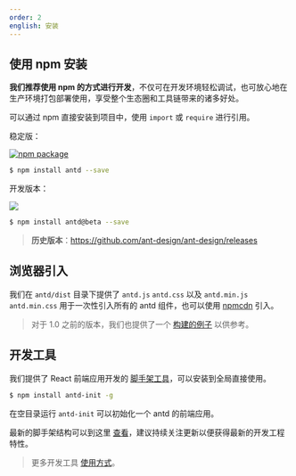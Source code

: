 ```yaml
---
order: 2
english: 安装
---
```


## 使用 npm 安装

**我们推荐使用 npm 的方式进行开发**，不仅可在开发环境轻松调试，也可放心地在生产环境打包部署使用，享受整个生态圈和工具链带来的诸多好处。

可以通过 npm 直接安装到项目中，使用 `import` 或 `require` 进行引用。

稳定版：

[![npm package](http://img.shields.io/npm/v/antd.svg?style=flat-square)](https://www.npmjs.org/package/antd)

```bash
$ npm install antd --save
```

开发版本：

[![](https://cnpmjs.org/badge/v/antd.svg?&tag=beta&subject=npm)](https://www.npmjs.org/package/antd)

```bash
$ npm install antd@beta --save
```

> **历史版本**：https://github.com/ant-design/ant-design/releases


## 浏览器引入

我们在 `antd/dist` 目录下提供了 `antd.js` `antd.css` 以及 `antd.min.js` `antd.min.css` 用于一次性引入所有的 antd 组件，也可以使用 [npmcdn](https://npmcdn.com/) 引入。

> 对于 1.0 之前的版本，我们也提供了一个 [构建的例子](https://github.com/ant-design/antd-init/tree/master/examples/build-antd-standalone) 以供参考。

## 开发工具

我们提供了 React 前端应用开发的 [脚手架工具](https://github.com/ant-design/antd-init)，可以安装到全局直接使用。

```bash
$ npm install antd-init -g
```

在空目录运行 `antd-init` 可以初始化一个 antd 的前端应用。

最新的脚手架结构可以到这里 [查看](https://github.com/ant-design/antd-init/tree/master/boilerplate)，建议持续关注更新以便获得最新的开发工程特性。

> 更多开发工具 [使用方式](http://ant-tool.github.io/)。
